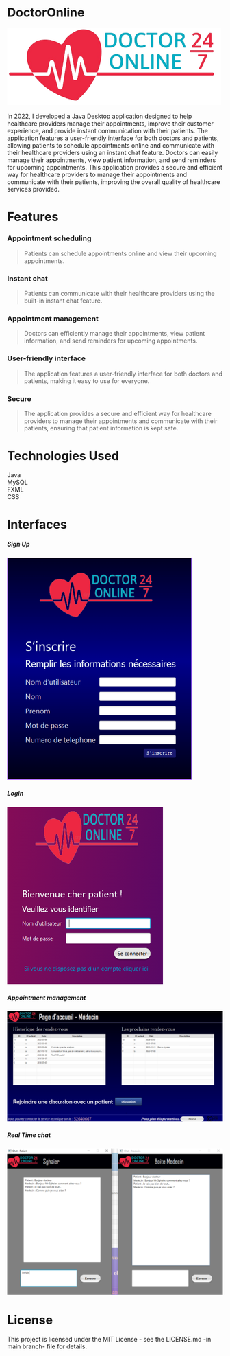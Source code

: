 # DoctorOnline
<img src="https://github.com/sghaierwalaeddine/DoctorOnline/blob/15b101d28c24176a30a52d6567372ec3e2ef6752/LogoNoBG.png" alt="App Logo" width="500"/>

In 2022, I developed a Java Desktop application designed to help healthcare providers manage their appointments, improve their customer experience, and provide instant communication with their patients. The application features a user-friendly interface for both doctors and patients, allowing patients to schedule appointments online and communicate with their healthcare providers using an instant chat feature. Doctors can easily manage their appointments, view patient information, and send reminders for upcoming appointments. This application provides a secure and efficient way for healthcare providers to manage their appointments and communicate with their patients, improving the overall quality of healthcare services provided.

# Features
### Appointment scheduling
>Patients can schedule appointments online and view their upcoming appointments.
### Instant chat
>Patients can communicate with their healthcare providers using the built-in instant chat feature.
### Appointment management 
>Doctors can efficiently manage their appointments, view patient information, and send reminders for upcoming appointments.
### User-friendly interface
>The application features a user-friendly interface for both doctors and patients, making it easy to use for everyone.
### Secure
>The application provides a secure and efficient way for healthcare providers to manage their appointments and communicate with their patients, ensuring that patient information is kept safe.

# Technologies Used
Java <br />
MySQL <br />
FXML <br />
CSS


# Interfaces
<h5> Sign Up </h5>
<img src="https://github.com/sghaierwalaeddine/DoctorOnline/blob/43c3ed86333b09fe56a5ec50539d3f81d4a46f82/SignUP.PNG" alt="signup" />

<h5> Login </h5>
<img src="https://github.com/sghaierwalaeddine/DoctorOnline/blob/43c3ed86333b09fe56a5ec50539d3f81d4a46f82/login.png" alt="login" />

<h5> Appointment management  </h5>
<img src="https://github.com/sghaierwalaeddine/DoctorOnline/blob/43c3ed86333b09fe56a5ec50539d3f81d4a46f82/DoctorInterface.png" alt="Doctor Manag" />

<h5> Real Time chat  </h5>
<img src="https://github.com/sghaierwalaeddine/DoctorOnline/blob/43c3ed86333b09fe56a5ec50539d3f81d4a46f82/RealTimeChat.png" alt="chat" />

# License
This project is licensed under the MIT License - see the LICENSE.md -in main branch- file for details.
